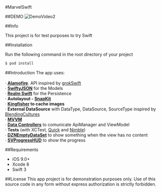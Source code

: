 #MarvelSwift


##DEMO
![DemoVideo2](https://raw.githubusercontent.com/jimmyaat10/MarvelSwift/master/demo/demoVideo2.gif)

##Info

This project is for test purposes to try Swift

##Installation

Run the following command in the root directory of your project

```bash
$ pod install
```

##Introduction
The app uses:<br><br>
 · **[Alamofire](https://github.com/Alamofire/Alamofire)**. API inspired by [grokSwift](https://github.com/cmoulton/grokSwiftREST_v1.1/)<br>
 · **[SwiftyJSON](https://github.com/SwiftyJSON/SwiftyJSON)** for the Models<br>
 · **[Realm Swift](https://github.com/realm/realm-cocoa)** for the Persistence<br> 
 · **Autolayout - [SnapKit](https://github.com/SnapKit/SnapKit)** <br>
 · **[Kingfisher](https://github.com/onevcat/Kingfisher) to cache images**<br>
 · **External DataSource** with DataType, DataSource, SourceType inspired by [BlendingCultures](https://realm.io/news/tryswift-daniel-steinberg-blending-cultures/)<br>
 · **[MVVM](http://artsy.github.io/blog/2015/09/24/mvvm-in-swift/)**<br>
 · **[Data Controllers](https://speakerdeck.com/esttorhe/mvvm-plus-rxswift-plus-datacontrollers-1)** to comunicate ApiManager and ViewModel<br>
 · **Tests** (with XCTest, [Quick](https://github.com/Quick/Quick) and [Nimble](https://github.com/Quick/Nimble))<br>
 · **[DZNEmptyDataSet](https://github.com/dzenbot/DZNEmptyDataSet)** to show something when the view has no content<br>
 · **[SVProgressHUD](https://github.com/SVProgressHUD/SVProgressHUD)** to show the progress<br>

##Requirements
- iOS 9.0+
- Xcode 8
- Swift 3

##License
This app project is for demonstration purposes only. Use of this source code in any form without express authorization is strictly forbidden.